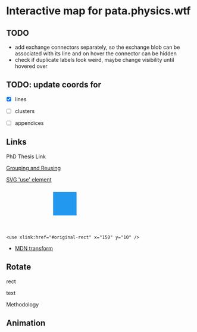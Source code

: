 # Interactive map for pata.physics.wtf

## TODO

- add exchange connectors separately, so the exchange blob can be associated with its line and on hover the connector can be hidden
- check if duplicate labels look weird, maybe change visibility until hovered over





## TODO: update coords for

- [x] lines
- [ ] clusters
- [ ] appendices











## Links

<a xlink:href= "http://dr.physics.wtf/" xlink:title="PhD Thesis">
  <text x="150" y="150" >PhD Thesis Link</text>
</a>

[Grouping and Reusing](http://frontendbabel.info/articles/svg-grouping-and-reusing-elements/)


[SVG 'use' element](http://taye.me/blog/svg/a-guide-to-svg-use-elements/)
<svg viewBox="0 0 400 100">
    <rect id="original-rect"
        x="100" y="20"
        width="50" height="50"
        fill="#29e" />

    <use xlink:href="#original-rect" x="150" y="10" />
<!-- x/y of the <use> element are added to x/y of the referenced <rect> -->
</svg>


- [MDN transform](https://developer.mozilla.org/en-US/docs/Web/SVG/Attribute/transform)

## Rotate 

rect

<rect id="port-D-patanalysis" class="appendix-port"
    width=7 height=7 x=180 y=322
    transform="rotate(45)" />


<use xlink:href="#station-rect" x="20" y="80" fill="#54c6e9" />
<use xlink:href="#station-rect" x="20" y="90" fill="#54c6e9" 
    transform="rotate(-45, 20.67 91.1)" />
<use xlink:href="#station-rect" x="20" y="70" fill="#54c6e9" 
    transform="rotate(45, 20.67 71.1)" />
<use xlink:href="#station-rect" x="20" y="60" fill="#54c6e9" 
    transform="rotate(90, 20.67 61.1)" />





text

<text id="methodology-line-name" class="line-name"
    fill=#0055d4
    x=490 y=400 
    transform="rotate(90 490 400)"
    >
    Methodology
</text>


## Animation

[](https://codepen.io/SaraSoueidan/pen/ef9f0e1242263cf23067b09be894cfa9)